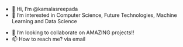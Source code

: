 - 👋 Hi, I’m @kamalasreepada
- 👀 I’m interested in Computer Science, Future Technologies, Machine Learning and Data Science
<!-- 🎓 I'm an incoming freshman at the University of Maryland, College pursuing Computer Science
- 🦾 Languages known: Python, MySQL, HTML/CSS, and JavaScript
- 🌱 I'm currently learning Java and Kotlin-->
- 💞️ I’m looking to collaborate on AMAZING projects!!
- 📫 How to reach me? via email

<!---
kamalasreepada/kamalasreepada is a ✨ special ✨ repository because its `README.md` (this file) appears on your GitHub profile.
You can click the Preview link to take a look at your changes.
--->
